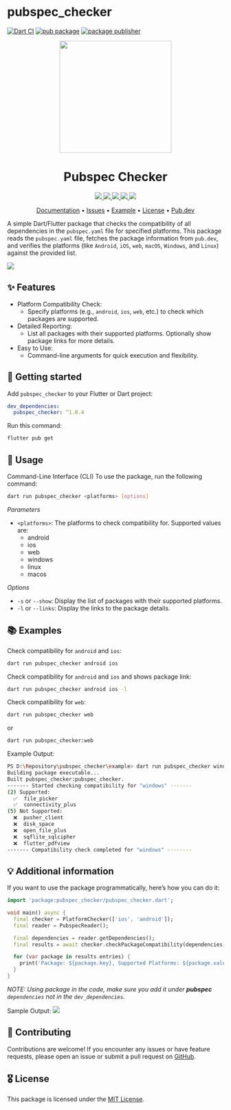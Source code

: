 # pubspec_checker
[![Dart CI](https://github.com/marianz-bonfire/pubspec_checker/actions/workflows/dart.yml/badge.svg)](https://github.com/marianz-bonfire/pubspec_checker/actions/workflows/dart.yml)
[![pub package](https://img.shields.io/pub/v/pubspec_checker.svg)](https://pub.dev/packages/pubspec_checker)
[![package publisher](https://img.shields.io/pub/publisher/pubspec_checker.svg)](https://pub.dev/packages/pubspec_checker/publisher)

<p align="center">
  <a href="https://pub.dev/packages/pubspec_checker">
    <img height="260" src="https://raw.githubusercontent.com/marianz-bonfire/pubspec_checker/master/assets/logo.png">
  </a>
  <h1 align="center">Pubspec Checker</h1>
</p>

<p align="center">
  <a href="https://pub.dev/packages/pubspec_checker">
    <img src="https://img.shields.io/pub/v/pubspec_checker?label=pub.dev&labelColor=333940&logo=dart">
  </a>
  <a href="https://pub.dev/packages/pubspec_checker/score">
    <img src="https://img.shields.io/pub/points/pubspec_checker?color=2E8B57&label=pub%20points">
  </a>
  <a href="https://github.com/marianz-bonfire/pubspec_checker/actions/workflows/dart.yml">
    <img src="https://img.shields.io/github/actions/workflow/status/marianz-bonfire/pubspec_checker/dart.yml?branch=main&label=tests&labelColor=333940&logo=github">
  </a>
  <a href="https://app.codecov.io/gh/marianz-bonfire/pubspec_checker">
    <img src="https://img.shields.io/codecov/c/github/marianz-bonfire/pubspec_checker?logo=codecov&logoColor=fff&labelColor=333940&flag=pubspec_checker">
  </a>
  <a href="https://tarsier-marianz.blogspot.com">
    <img src="https://img.shields.io/static/v1?label=website&message=tarsier-marianz&labelColor=135d34&logo=blogger&logoColor=white&color=fd3a13">
  </a>
</p>

<p align="center">
  <a href="https://pub.dev/documentation/pubspec_checker/latest/">Documentation</a> •
  <a href="https://github.com/marianz-bonfire/pubspec_checker/issues">Issues</a> •
  <a href="https://github.com/marianz-bonfire/pubspec_checker/tree/master/example">Example</a> •
  <a href="https://github.com/marianz-bonfire/pubspec_checker/blob/master/LICENSE">License</a> •
  <a href="https://pub.dev/packages/pubspec_checker">Pub.dev</a>
</p>

A simple Dart/Flutter package that checks the compatibility of all dependencies in the `pubspec.yaml` file for specified platforms. This package reads the `pubspec.yaml` file, fetches the package information from `pub.dev`, and verifies the platforms (like `Android`, `iOS`, `web`, `macOS`, `Windows`, and `Linux`) against the provided list.
<!-- 
This README describes the package. If you publish this package to pub.dev,
this README's contents appear on the landing page for your package.

For information about how to write a good package README, see the guide for
[writing package pages](https://dart.dev/guides/libraries/writing-package-pages). 

For general information about developing packages, see the Dart guide for
[creating packages](https://dart.dev/guides/libraries/create-library-packages)
and the Flutter guide for
[developing packages and plugins](https://flutter.dev/developing-packages). 
-->

<img src="https://raw.githubusercontent.com/marianz-bonfire/pubspec_checker/master/assets/demo-cli.png">


## ✨ Features

- Platform Compatibility Check:
    - Specify platforms (e.g., `android`, `ios`, `web`, etc.) to check which packages are supported.
- Detailed Reporting:
    - List all packages with their supported platforms.
Optionally show package links for more details.
- Easy to Use:
     - Command-line arguments for quick execution and flexibility.


## 🚀 Getting started

Add `pubspec_checker` to your Flutter or Dart project:

```yaml
dev_dependencies:
  pubspec_checker: ^1.0.4
```
Run this command:
```bash
flutter pub get
```

## 📒 Usage

Command-Line Interface (CLI)
To use the package, run the following command:

```bash
dart run pubspec_checker <platforms> [options]
```
_Parameters_
- `<platforms>`: The platforms to check compatibility for. Supported values are:
    - android
    - ios
    - web
    - windows
    - linux
    - macos

_Options_
- `-s` or `--show`: Display the list of packages with their supported platforms.
- `-l` or `--links`: Display the links to the package details.

## 📚 Examples
Check compatibility for `android` and `ios`:

```bash
dart run pubspec_checker android ios
```
Check compatibility for `android` and `ios` and shows package link:
```bash
dart run pubspec_checker android ios -l
```
Check compatibility for `web`:
```bash
dart run pubspec_checker web
```
or
```bash
dart run pubspec_checker:web
```

Example Output:

```bash
PS D:\Repository\pubspec_checker\example> dart run pubspec_checker windows ios
Building package executable...
Built pubspec_checker:pubspec_checker.
------- Started checking compatibility for "windows" -------
(2) Supported:
  ✅  file_picker
  ✅  connectivity_plus
(5) Not Supported:
  ❌  pusher_client
  ❌  disk_space
  ❌  open_file_plus
  ❌  sqflite_sqlcipher
  ❌  flutter_pdfview
------- Compatibility check completed for "windows" --------
```


## 💡 Additional information

If you want to use the package programmatically, here’s how you can do it:

```dart
import 'package:pubspec_checker/pubspec_checker.dart';

void main() async {
  final checker = PlatformChecker(['ios', 'android']);
  final reader = PubspecReader();

  final dependencies = reader.getDependencies();
  final results = await checker.checkPackageCompatibility(dependencies);

  for (var package in results.entries) {
    print('Package: ${package.key}, Supported Platforms: ${package.value['platforms'].join(", ")}');
  }
}
```
_NOTE: Using package in the code, make sure you add it under **pubspec** `dependencies` not in the `dev_dependencies`._

Sample Output:
<img src="https://raw.githubusercontent.com/marianz-bonfire/pubspec_checker/master/assets/demo-example.png">



## 🐞 Contributing
Contributions are welcome! If you encounter any issues or have feature requests, please open an issue or submit a pull request on [GitHub](https://github.com/marianz-bonfire/pubspec_checker).

## 🎖️ License
This package is licensed under the [MIT License](https://mit-license.org/).

